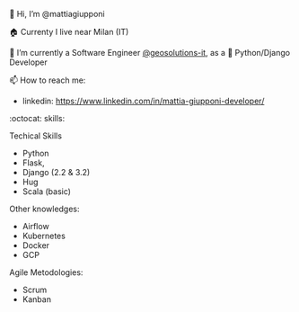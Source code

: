 👋 Hi, I’m @mattiagiupponi

:house: Currenty I live near Milan (IT)

🌱 I’m currently a Software Engineer [@geosolutions-it](https://github.com/geosolutions-it), as a 🐍 Python/Django Developer

📫 How to reach me:
- linkedin: https://www.linkedin.com/in/mattia-giupponi-developer/

:octocat: skills:

Techical Skills
- Python
- Flask, 
- Django (2.2 & 3.2)
- Hug
- Scala (basic)

Other knowledges:
- Airflow
- Kubernetes
- Docker
- GCP

Agile Metodologies:
- Scrum
- Kanban


<!---
mattiagiupponi/mattiagiupponi is a ✨ special ✨ repository because its `README.md` (this file) appears on your GitHub profile.
You can click the Preview link to take a look at your changes.
--->
